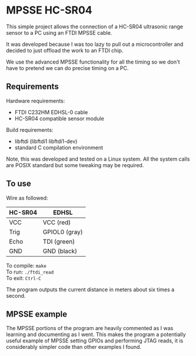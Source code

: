 # MPSSE HC-SR04

This simple project allows the connection of a HC-SR04 ultrasonic range sensor to a PC using an FTDI MPSSE cable.

It was developed because I was too lazy to pull out a microcontroller and decided to just offload the work to an FTDI chip.

We use the advanced MPSSE functionality for all the timing so we don't have to pretend we can do precise timing on a PC.


## Requirements

Hardware requirements:

 *  FTDI C232HM EDHSL-0 cable
 *  HC-SR04 compatible sensor module


Build requirements:

 *  libftdi (libftdi1 libftdi1-dev)
 *  standard C compilation environment

Note, this was developed and tested on a Linux system. All the system calls are POSIX standard but some tweaking may be required.

## To use

Wire as followed:

| HC-SR04 | EDHSL |
| ------- | ----- |
| VCC     | VCC (red) |
| Trig    | GPIOL0 (gray) |
| Echo    | TDI (green) |
| GND     | GND (black) |


To compile: `make`  
To run: `./ftdi_read`  
To exit: `Ctrl-C`

The program outputs the current distance in meters about six times a second.

## MPSSE example

The MPSSE portions of the program are heavily commented as I was learning and documenting as I went. This makes the program a potentially useful example of MPSSE setting GPIOs and performing JTAG reads, it is considerably simpler code than other examples I found.
